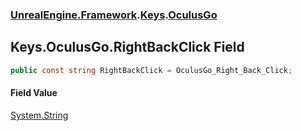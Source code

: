 ### [UnrealEngine.Framework](UnrealEngine_Framework.md 'UnrealEngine.Framework').[Keys](Keys.md 'UnrealEngine.Framework.Keys').[OculusGo](Keys_OculusGo.md 'UnrealEngine.Framework.Keys.OculusGo')
## Keys.OculusGo.RightBackClick Field
```csharp
public const string RightBackClick = OculusGo_Right_Back_Click;
```
#### Field Value
[System.String](https://docs.microsoft.com/en-us/dotnet/api/System.String 'System.String')
